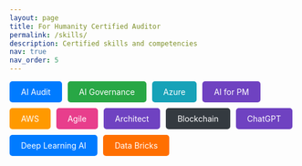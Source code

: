 ```yaml
---
layout: page
title: For Humanity Certified Auditor
permalink: /skills/
description: Certified skills and competencies
nav: true
nav_order: 5
---
```


<div style="display: flex; gap: 10px; margin-bottom: 20px; flex-wrap: wrap;">
  <a href="/ai-audit/" style="display:inline-block; padding:10px 20px; background:#007bff; color:white; border-radius:5px; text-decoration:none;">
    AI Audit
  </a>

  <a href="/ai-governance/" style="display:inline-block; padding:10px 20px; background:#28a745; color:white; border-radius:5px; text-decoration:none;">
    AI Governance
  </a>

  <a href="/azure/" style="display:inline-block; padding:10px 20px; background:#17a2b8; color:white; border-radius:5px; text-decoration:none;">
    Azure
  </a>

  <a href="/ai_pm/" style="display:inline-block; padding:10px 20px; background:#6f42c1; color:white; border-radius:5px; text-decoration:none;">
    AI for PM
  </a>

  <a href="/aws/" style="display:inline-block; padding:10px 20px; background:#ff9900; color:white; border-radius:5px; text-decoration:none;">
    AWS
  </a>

  <a href="/agile/" style="display:inline-block; padding:10px 20px; background:#e83e8c; color:white; border-radius:5px; text-decoration:none;">
    Agile
  </a>

  <a href="/architect/" style="display:inline-block; padding:10px 20px; background:#6f42c1; color:white; border-radius:5px; text-decoration:none;">
    Architect
  </a>

  <a href="/block_chain/" style="display:inline-block; padding:10px 20px; background:#343a40; color:white; border-radius:5px; text-decoration:none;">
    Blockchain
  </a>

  <a href="/chatgpt/" style="display:inline-block; padding:10px 20px; background:#6f42c1; color:white; border-radius:5px; text-decoration:none;">
  ChatGPT
  </a>

   <a href="/dlai/" style="display:inline-block; padding:10px 20px; background:#007bff; color:white; border-radius:5px; text-decoration:none;">
    Deep Learning AI
  </a>

   <a href="/data_bricks/" style="display:inline-block; padding:10px 20px; background:#ff6f00; color:white; border-radius:5px; text-decoration:none;">
  Data Bricks
</a>

</div>
